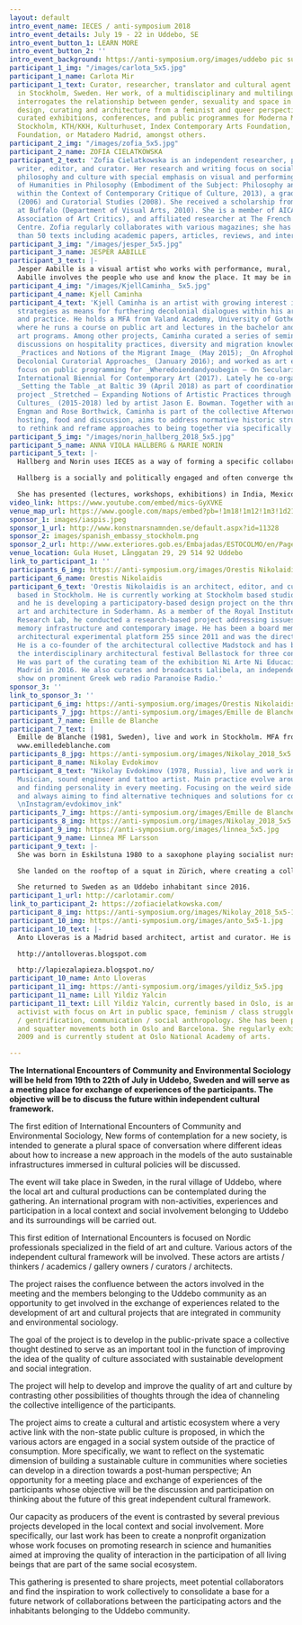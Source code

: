 ```yaml
---
layout: default
intro_event_name: IECES / anti-symposium 2018
intro_event_details: July 19 - 22 in Uddebo, SE
intro_event_button_1: LEARN MORE
intro_event_button_2: ''
intro_event_background: https://anti-symposium.org/images/uddebo pic summer_2.jpg
participant_1_img: "/images/carlota_5x5.jpg"
participant_1_name: Carlota Mir
participant_1_text: Curator, researcher, translator and cultural agent currently based
  in Stockholm, Sweden. Her work, of a multidisciplinary and multilingual nature,
  interrogates the relationship between gender, sexuality and space in visual culture,
  design, curating and architecture from a feminist and queer perspective. She has
  curated exhibitions, conferences, and public programmes for Moderna Museet, EUNIC
  Stockholm, KTH/KKH, Kulturhuset, Index Contemporary Arts Foundation, Global Challenges
  Foundation, or Matadero Madrid, amongst others.
participant_2_img: "/images/zofia_5x5.jpg"
participant_2_name: ZOFIA CIELATKOWSKA
participant_2_text: 'Zofia Cielatkowska is an independent researcher, philosopher,
  writer, editor, and curator. Her research and writing focus on social contexts in
  philosophy and culture with special emphasis on visual and performing arts. Doctor
  of Humanities in Philosophy (Embodiment of the Subject: Philosophy and Performance
  within the Context of Contemporary Critique of Culture, 2013), a graduate of Philosophy
  (2006) and Curatorial Studies (2008). She received a scholarship from The University
  at Buffalo (Department of Visual Arts, 2010). She is a member of AICA (International
  Association of Art Critics), and affiliated researcher at The French Civilisation
  Centre. Zofia regularly collaborates with various magazines; she has published more
  than 50 texts including academic papers, articles, reviews, and interviews.'
participant_3_img: "/images/jesper_5x5.jpg"
participant_3_name: JESPER AABILLE
participant_3_text: |-
  Jesper Aabille is a visual artist who works with performance, mural, intervention and sculpture in the public space, preferably in combination. His works arise in an open and dialogue-based work metode and the focus point of his practice is the attempt to introduce poetry in an everyday life dominated by rational structures, conventions, rituals and invisible rules.
  Aabille involves the people who use and know the place. It may be in the initial process, in the finished work, in a temporary performance or in permanent works. The point is that the works come true in the meeting with people. The unpredictable open process for the creation of the work ensures that the work, the viewer and the environment get a part in the process and the opportunity to interfere with each other so that synergy occurs.
participant_4_img: "/images/KjellCaminha_ 5x5.jpg"
participant_4_name: Kjell Caminha
participant_4_text: 'Kjell Caminha is an artist with growing interest in curatorial
  strategies as means for furthering decolonial dialogues within his artistic research
  and practice. He holds a MFA from Valand Academy, University of Gothenburg (SE)
  where he runs a course on public art and lectures in the bachelor and master fine
  art programs. Among other projects, Caminha curated a series of seminars fostering
  discussions on hospitality practices, diversity and migration knowledge and politics:
  _Practices and Notions of the Migrant Image_ (May 2015); _On Afrophobia: Towards
  Decolonial Curatorial Approaches_ (January 2016); and worked as art educator with
  focus on public programming for _Wheredoiendandyoubegin – On Secularity_, Gothenburg
  International Biennial for Contemporary Art (2017). Lately he co-organised the exhibition
  _Setting the Table _at Baltic 39 (April 2018) as part of coordination of research
  project _Stretched – Expanding Notions of Artistic Practices through Artist-led
  Cultures_ (2015-2018) led by artist Jason E. Bowman. Together with artists Andreas
  Engman and Rose Borthwick, Caminha is part of the collective Afterworks that, through
  hosting, food and discussion, aims to address normative historic structures and
  to rethink and reframe approaches to being together via specifically framed encounters.'
participant_5_img: "/images/norin_hallberg_2018_5x5.jpg"
participant_5_name: ANNA VIOLA HALLBERG & MARIE NORIN
participant_5_text: |-
  Hallberg and Norin uses IECES as a way of forming a specific collaboration. Both facilitate documentary approaches to intervene with contingencies in society from a personal stance. Norin is text based and is a well published poet as well as author of children books in addition to working as a psychodynamic therapist.

  Hallberg is a socially and politically engaged and often converge the role as artist and curator, occasionally collaborating with other artists and scholars. The work spanns from video-based exhibitions to initiatives in public space. Hallbergs artistic practice is informed by the notion of in-betweeness, as personal experience and geopolitical position. She brings forward a discussion on the documentary in relation to existential matters and social justice.

  She has presented (lectures, workshops, exhibitions) in India, Mexico, Sweden, Switzerland, Ukraine, Russia, Belarus, Serbia and the United States. She is the curator and co-founder of AiRS (Artist in Residence, Skovde Art Museum) and SEA representative (institutional network: Vilnius, Cologne, Skovde and Madrid.) She has mapped the socially engaged art scene in Saint Petersburg, Havana, Cape Town, Lisbon and Yangon.
video_link: https://www.youtube.com/embed/mics-GyXVKE
venue_map_url: https://www.google.com/maps/embed?pb=!1m18!1m12!1m3!1d2145.133829626117!2d13.258032815998122!3d57.47605658104915!2m3!1f0!2f0!3f0!3m2!1i1024!2i768!4f13.1!3m3!1m2!1s0x46506544ea0d7421%3A0x7e71fd9d71d8830a!2sUllasj%C3%B6gatan%207B%2C%20514%2092%20Uddebo!5e0!3m2!1sen!2sse!4v1579089490398!5m2!1sen!2sse
sponsor_1: images/iaspis.jpeg
sponsor_1_url: http://www.konstnarsnamnden.se/default.aspx?id=11328
sponsor_2: images/spanish_embassy_stockholm.png
sponsor_2_url: http://www.exteriores.gob.es/Embajadas/ESTOCOLMO/en/Pages/inicio.aspx
venue_location: Gula Huset, Långgatan 29, 29 514 92 Uddebo
link_to_participant_1: ''
participants_6_img: https://anti-symposium.org/images/Orestis Nikolaidis_s.jpg
participant_6_name: Orestis Nikolaidis
participant_6_text: 'Orestis Nikolaidis is an architect, editor, and cultural agent
  based in Stockholm. He is currently working at Stockholm based studio OOAK Architects
  and he is developing a participatory-based design project on the threshold between
  art and architecture in Soderhamn. As a member of the Royal Institute of Art course:
  Research Lab, he conducted a research-based project addressing issues such as digital
  memory infrastructure and contemporary image. He has been a board member of the
  architectural experimental platform 255 since 2011 and was the director in 2016.
  He is a co-founder of the architectural collective Madstock and has been organising
  the interdisciplinary architectural festival Bellastock for three consecutive years.
  He was part of the curating team of the exhibition Ni Arte Ni Educación in Matadero
  Madrid in 2016. He also curates and broadcasts Lalibela, an independent music radio
  show on prominent Greek web radio Paranoise Radio.'
sponsor_3: ''
link_to_sponsor_3: ''
participant_6_img: https://anti-symposium.org/images/Orestis Nikolaidis_s-2.jpg
participants_7_jpg: https://anti-symposium.org/images/Emille de Blanche_2018_5x5-1.jpg
participant_7_name: Emille de Blanche
participant_7_text: |
  Emille de Blanche (1981, Sweden), live and work in Stockholm. MFA from Konstfack University College of Art Craft and Design. Two main axes of research define her sculptural practice: the urban environment and its impact on the individual and the search for the ambiguous dualities and opposites.
  www.emilledeblanche.com
participants_8_jpg: https://anti-symposium.org/images/Nikolay_2018_5x5.jpg
participant_8_name: Nikolay Evdokimov
participant_8_text: "Nikolay Evdokimov (1978, Russia), live and work in Stockholm.
  Musician, sound engineer and tattoo artist. Main practice evolve around storytelling
  and finding personality in every meeting. Focusing on the weird side of reality
  and always aiming to find alternative techniques and solutions for common problems.
  \nInstagram/evdokimov_ink"
participants_7_img: https://anti-symposium.org/images/Emille de Blanche_2018_5x5-1.jpg
participants_8_img: https://anti-symposium.org/images/Nikolay_2018_5x5.jpg
participant_9_img: https://anti-symposium.org/images/linnea_5x5.jpg
participant_9_name: Linnea MF Larsson
participant_9_text: |-
  She was born in Eskilstuna 1980 to a saxophone playing socialist nurse and a writing anarchist socialist welder, both active in international solidarity movements and local community projects. Linnéas main obstacle in career is her reluctance to hierarchical structures and preference towards emancipation. She is a selfproclaimed autodidact artist with a strange biography that leads to a fusion of maybe-titles thrown into a hat, from which we could pick a choice.

  She landed on the rooftop of a squat in Zürich, where creating a collective life was entwined with culture, art, architecture and politics outside the box, d.i.y. She became involved in houseprojects focused on women/lesbian/trans-issues and studied social anthropology.

  She returned to Sweden as an Uddebo inhabitant since 2016.
participant_1_url: http://carlotamir.com/
link_to_participant_2: https://zofiacielatkowska.com/
participant_8_img: https://anti-symposium.org/images/Nikolay_2018_5x5-1.jpg
participant_10_img: https://anti-symposium.org/images/anto_5x5-1.jpg
participant_10_text: |-
  Anto Lloveras is a Madrid based architect, artist and curator. He is main Curator at LAPIEZA International Art Series. He has curated 75 exhibitions since 2009, presenting 1000 artworks in collaborations with artist run spaces, museums, festivals and online platforms. The exhibitions are based on the always unstable and hybrid onsite-online shows, with artist from all over the world, since 2012 with the support of the Spanish Ministry of Cultural Affairs. Previously, he co-founded KIWI Innovation, an internationally rewarded architecture office for innovation in TRANSDISCIPLINARY DESIGN. In parallel to his independent curatorial work and DESIGN WORKS, he is fouder of CAPA, a council on new hermeneutics and research at UCR3. His work has been exhibited and published in different journals and he is editor of two forthcoming publications. Lloveras was trained as an architect at ETSAM Madrid and the MSc in Advanced Architectural Design at Delft University of Technology. Lloveras has co-curated the ENVIRONMENTAL science series “HUMAN LIFE AND BIODIOVERSITY” at UAM Universidad Autonoma de Madrid, and several symposiums with the CREP Interdisciplinary Networks on Science Culture and Art Labs. Lloveras has taught studios and seminars at NTNU Norwegian University of Science and Technology and UCR3 Universidad Juan Carlos III de Madrid. His current interests include the structure of philosophical hermeneutics in relation with SOCIOPLASTICS, the device he develops in epistemology and narratives to address conceptual relational art processes.

  http://antolloveras.blogspot.com

  http://lapiezalapieza.blogspot.no/
participant_10_name: Anto Lloveras
participant_11_img: https://anti-symposium.org/images/yildiz_5x5.jpg
participant_11_name: Lill Yildiz Yalcin
participant_11_text: Lill Yildiz Yalcin, currently based in Oslo, is an artists and
  activist with focus on Art in public space, feminism / class struggle, environment
  / gentrification, communication / social anthropology. She has been part of underground
  and squatter movements both in Oslo and Barcelona. She regularly exhibits since
  2009 and is currently student at Oslo National Academy of arts.

---
```

**The International Encounters of Community and Environmental Sociology will be held from 19th to 22th of July in Uddebo, Sweden and will serve as a meeting place for exchange of experiences of the participants. The objective will be to discuss the future within independent cultural framework.**

The first edition of International Encounters of Community and Environmental Sociology, New forms of contemplation for a new society, is intended to generate a plural space of conversation where different ideas about how to increase a new approach in the models of the auto sustainable infrastructures immersed in cultural policies will be discussed.

The event will take place in Sweden, in the rural village of Uddebo, where the local art and cultural productions can be contemplated during the gathering. An international program with non-activities, experiences and participation in a local context and social involvement belonging to Uddebo and its surroundings will be carried out.

This first edition of International Encounters is focused on Nordic professionals specialized in the field of art and culture. Various actors of the independent cultural framework will be involved. These actors are artists / thinkers / academics / gallery owners / curators / architects.

The project raises the confluence between the actors involved in the meeting and the members belonging to the Uddebo community as an opportunity to get involved in the exchange of experiences related to the development of art and cultural projects that are integrated in community and environmental sociology.

The goal of the project is to develop in the public-private space a collective thought destined to serve as an important tool in the function of improving the idea of the quality of culture associated with sustainable development and social integration.

The project will help to develop and improve the quality of art and culture by contrasting other possibilities of thoughts through the idea of channeling the collective intelligence of the participants.

The project aims to create a cultural and artistic ecosystem where a very active link with the non-state public culture is proposed, in which the various actors are engaged in a social system outside of the practice of consumption. More specifically, we want to reflect on the systematic dimension of building a sustainable culture in communities where societies can develop in a direction towards a post-human perspective; An opportunity for a meeting place and exchange of experiences of the participants whose objective will be the discussion and participation on thinking about the future of this great independent cultural framework.

Our capacity as producers of the event is contrasted by several previous projects developed in the local context and social involvement. More specifically, our last work has been to create a nonprofit organization whose work focuses on promoting research in science and humanities aimed at improving the quality of interaction in the participation of all living beings that are part of the same social ecosystem.

This gathering is presented to share projects, meet potential collaborators and find the inspiration to work collectively to consolidate a base for a future network of collaborations between the participating actors and the inhabitants belonging to the Uddebo community.